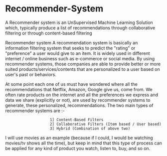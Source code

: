 # Recommender-System
A Recommender system is an UnSupervised Machine Learning Solution which, typically produce a list of recommendations through collaborative filtering or through content-based filtering


Recommender system
A recommendation system is basically an information filtering system that seeks to predict the "rating" or "preference" a user would give to an item. It is widely used in different internet / online business such as e-commerce or social media. By using recommender systems, those companies are able to provide better or more suited products/services/contents that are personalized to a user based on user's past or behaviors.


At some point each one of us must have wondered where all the recommendations that Netflix, Amazon, Google give us, come from. We often rate products on the internet and all the preferences we express and data we share (explicitly or not), are used by recommender systems to generate, these personalized, recommendations. The two main types of recommender systems are :-

						1] Content-Based Filters
						2] Collaborative Filters (Item based / User based)
						3] Hybrid (Combination of above two)
 
 I will use movies as an example (because if I could, I would be watching movies/tv shows all the time), but keep in mind that this type of process can be applied for any kind of product you watch, listen to, buy, and so on.
